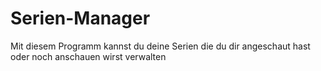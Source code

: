 # Serien-Manager
Mit diesem Programm kannst du deine Serien die du dir angeschaut hast oder noch anschauen wirst verwalten
